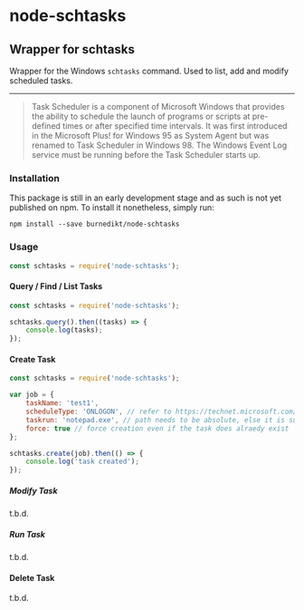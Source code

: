 # node-schtasks

## Wrapper for schtasks

Wrapper for the Windows `schtasks` command. Used to list, add and modify scheduled tasks.

----

>Task Scheduler is a component of Microsoft Windows that provides the ability to schedule the launch of programs or scripts at pre-defined times or after specified time intervals. It was first introduced in the Microsoft Plus! for Windows 95 as System Agent but was renamed to Task Scheduler in Windows 98. The Windows Event Log service must be running before the Task Scheduler starts up.

### Installation

This package is still in an early development stage and as such is not yet published on npm.
To install it nonetheless, simply run:

```
npm install --save burnedikt/node-schtasks
```

### Usage

```js
const schtasks = require('node-schtasks');
```

#### Query / Find / List Tasks

```js
const schtasks = require('node-schtasks');

schtasks.query().then((tasks) => {
    console.log(tasks);
});
```

#### Create Task

```js
const schtasks = require('node-schtasks');

var job = {
	taskName: 'test1',
	scheduleType: 'ONLOGON', // refer to https://technet.microsoft.com/en-us/library/cc772785(v=ws.10).aspx#BKMK_create for more values
	taskrun: 'notepad.exe', // path needs to be absolute, else it is suspected to be relative to System32
	force: true // force creation even if the task does alraedy exist
};

schtasks.create(job).then(() => {
    console.log('task created');
});
```

##### Modify Task

t.b.d.

##### Run Task

t.b.d.

#### Delete Task

t.b.d.

